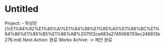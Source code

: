 # Untitled

Project: - 하성민 (%E1%84%92%E1%85%A1%E1%84%89%E1%85%A5%E1%86%BC%E1%84%86%E1%85%B5%E1%86%AB%2075f2ce683a2745068793ec246813b276.md)
Next Action: 완료
Works Achive: → 제안 완료